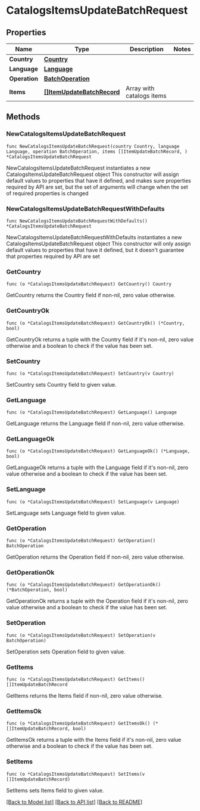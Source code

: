 # CatalogsItemsUpdateBatchRequest

## Properties

Name | Type | Description | Notes
------------ | ------------- | ------------- | -------------
**Country** | [**Country**](Country.md) |  | 
**Language** | [**Language**](Language.md) |  | 
**Operation** | [**BatchOperation**](BatchOperation.md) |  | 
**Items** | [**[]ItemUpdateBatchRecord**](ItemUpdateBatchRecord.md) | Array with catalogs items | 

## Methods

### NewCatalogsItemsUpdateBatchRequest

`func NewCatalogsItemsUpdateBatchRequest(country Country, language Language, operation BatchOperation, items []ItemUpdateBatchRecord, ) *CatalogsItemsUpdateBatchRequest`

NewCatalogsItemsUpdateBatchRequest instantiates a new CatalogsItemsUpdateBatchRequest object
This constructor will assign default values to properties that have it defined,
and makes sure properties required by API are set, but the set of arguments
will change when the set of required properties is changed

### NewCatalogsItemsUpdateBatchRequestWithDefaults

`func NewCatalogsItemsUpdateBatchRequestWithDefaults() *CatalogsItemsUpdateBatchRequest`

NewCatalogsItemsUpdateBatchRequestWithDefaults instantiates a new CatalogsItemsUpdateBatchRequest object
This constructor will only assign default values to properties that have it defined,
but it doesn't guarantee that properties required by API are set

### GetCountry

`func (o *CatalogsItemsUpdateBatchRequest) GetCountry() Country`

GetCountry returns the Country field if non-nil, zero value otherwise.

### GetCountryOk

`func (o *CatalogsItemsUpdateBatchRequest) GetCountryOk() (*Country, bool)`

GetCountryOk returns a tuple with the Country field if it's non-nil, zero value otherwise
and a boolean to check if the value has been set.

### SetCountry

`func (o *CatalogsItemsUpdateBatchRequest) SetCountry(v Country)`

SetCountry sets Country field to given value.


### GetLanguage

`func (o *CatalogsItemsUpdateBatchRequest) GetLanguage() Language`

GetLanguage returns the Language field if non-nil, zero value otherwise.

### GetLanguageOk

`func (o *CatalogsItemsUpdateBatchRequest) GetLanguageOk() (*Language, bool)`

GetLanguageOk returns a tuple with the Language field if it's non-nil, zero value otherwise
and a boolean to check if the value has been set.

### SetLanguage

`func (o *CatalogsItemsUpdateBatchRequest) SetLanguage(v Language)`

SetLanguage sets Language field to given value.


### GetOperation

`func (o *CatalogsItemsUpdateBatchRequest) GetOperation() BatchOperation`

GetOperation returns the Operation field if non-nil, zero value otherwise.

### GetOperationOk

`func (o *CatalogsItemsUpdateBatchRequest) GetOperationOk() (*BatchOperation, bool)`

GetOperationOk returns a tuple with the Operation field if it's non-nil, zero value otherwise
and a boolean to check if the value has been set.

### SetOperation

`func (o *CatalogsItemsUpdateBatchRequest) SetOperation(v BatchOperation)`

SetOperation sets Operation field to given value.


### GetItems

`func (o *CatalogsItemsUpdateBatchRequest) GetItems() []ItemUpdateBatchRecord`

GetItems returns the Items field if non-nil, zero value otherwise.

### GetItemsOk

`func (o *CatalogsItemsUpdateBatchRequest) GetItemsOk() (*[]ItemUpdateBatchRecord, bool)`

GetItemsOk returns a tuple with the Items field if it's non-nil, zero value otherwise
and a boolean to check if the value has been set.

### SetItems

`func (o *CatalogsItemsUpdateBatchRequest) SetItems(v []ItemUpdateBatchRecord)`

SetItems sets Items field to given value.



[[Back to Model list]](../README.md#documentation-for-models) [[Back to API list]](../README.md#documentation-for-api-endpoints) [[Back to README]](../README.md)


